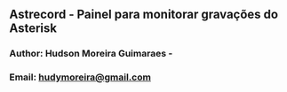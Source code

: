 ## Astrecord - Painel para monitorar gravações do Asterisk
### Author: Hudson Moreira Guimaraes - 
### Email: hudymoreira@gmail.com
